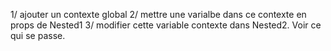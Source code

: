 1/ ajouter un contexte global
2/ mettre une varialbe dans ce contexte en props de Nested1
3/ modifier cette variable contexte dans Nested2. Voir ce qui se passe.
